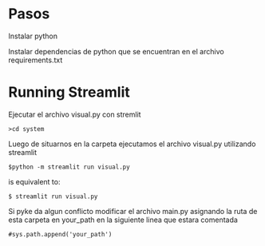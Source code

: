 # Pasos

Instalar python

Instalar dependencias de python que se encuentran en el archivo requirements.txt

# Running Streamlit
Ejecutar el archivo visual.py con stremlit
```
>cd system
```
Luego de situarnos en la carpeta ejecutamos el archivo visual.py utilizando streamlit
```
$python -m streamlit run visual.py
```
is equivalent to:
```
$ streamlit run visual.py
```

Si pyke da algun conflicto modificar el archivo main.py asignando la ruta de esta carpeta en your_path en la siguiente linea que estara comentada
```
#sys.path.append('your_path')
```